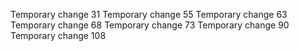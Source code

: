 Temporary change 31
Temporary change 55
Temporary change 63
Temporary change 68
Temporary change 73
Temporary change 90
Temporary change 108
